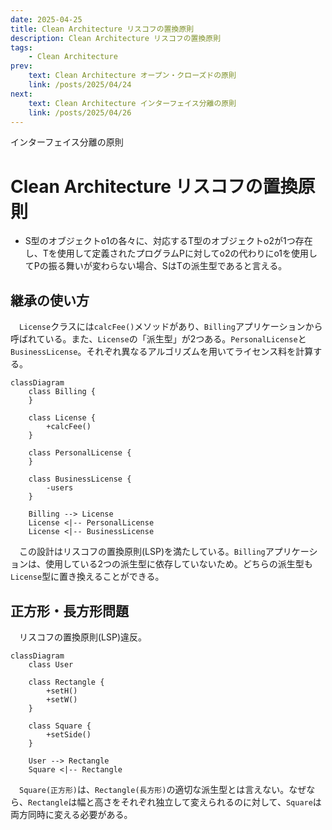 ```yaml
---
date: 2025-04-25
title: Clean Architecture リスコフの置換原則
description: Clean Architecture リスコフの置換原則
tags: 
    - Clean Architecture
prev:
    text: Clean Architecture オープン・クローズドの原則
    link: /posts/2025/04/24
next:
    text: Clean Architecture インターフェイス分離の原則
    link: /posts/2025/04/26
---
```


インターフェイス分離の原則

# Clean Architecture リスコフの置換原則

* S型のオブジェクトo1の各々に、対応するT型のオブジェクトo2が1つ存在し、Tを使用して定義されたプログラムPに対してo2の代わりにo1を使用してPの振る舞いが変わらない場合、SはTの派生型であると言える。

## 継承の使い方

&emsp;`License`クラスには`calcFee()`メソッドがあり、`Billing`アプリケーションから呼ばれている。また、`License`の「派生型」が2つある。`PersonalLicense`と`BusinessLicense`。それぞれ異なるアルゴリズムを用いてライセンス料を計算する。

```mermaid
classDiagram
    class Billing {
    }

    class License {
        +calcFee()
    }

    class PersonalLicense {
    }

    class BusinessLicense {
        -users
    }

    Billing --> License
    License <|-- PersonalLicense
    License <|-- BusinessLicense
```

&emsp;この設計はリスコフの置換原則(LSP)を満たしている。`Billing`アプリケーションは、使用している2つの派生型に依存していないため。どちらの派生型も`License`型に置き換えることができる。

## 正方形・長方形問題

&emsp;リスコフの置換原則(LSP)違反。

```mermaid
classDiagram
    class User

    class Rectangle {
        +setH()
        +setW()
    }

    class Square {
        +setSide()
    }

    User --> Rectangle
    Square <|-- Rectangle
```

&emsp;`Square(正方形)`は、`Rectangle(長方形)`の適切な派生型とは言えない。なぜなら、`Rectangle`は幅と高さをそれぞれ独立して変えられるのに対して、`Square`は両方同時に変える必要がある。
